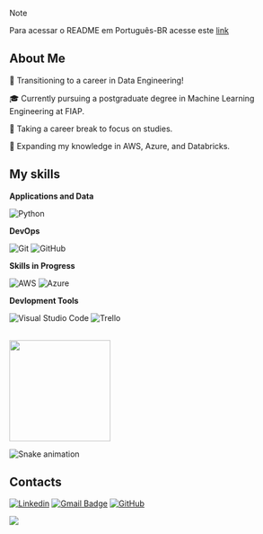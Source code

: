 > [!NOTE]  
> Para acessar o README em Português-BR acesse este [link](https://github.com/VictorJSSantos/VictorJSSantos/blob/main/README.pt-br.md)

## About Me

🤔 Transitioning to a career in Data Engineering!

🎓 Currently pursuing a postgraduate degree in Machine Learning Engineering at FIAP.

💼 Taking a career break to focus on studies.

🌱 Expanding my knowledge in AWS, Azure, and Databricks.

## My skills

**Applications and Data**

![Python](https://img.shields.io/badge/Python-14354C?style=for-the-badge&logo=python&logoColor=white)

**DevOps**

![Git](https://img.shields.io/badge/-Git-333333?style=flat&logo=git)
![GitHub](https://img.shields.io/badge/-GitHub-333333?style=flat&logo=github)

**Skills in Progress**

![AWS](https://img.shields.io/badge/Amazon_AWS-232F3E?style=for-the-badge&logo=amazon-aws&logoColor=white)
![Azure](https://img.shields.io/badge/Microsoft_Azure-0089D6?style=for-the-badge&logo=microsoft-azure&logoColor=white)

**Devlopment Tools**

![Visual Studio Code](https://img.shields.io/badge/-Visual%20Studio%20Code-333333?style=flat&logo=visual-studio-code&logoColor=007ACC)
![Trello](https://img.shields.io/badge/-Trello-333333?style=flat&logo=trello&logoColor=007ACC)

<br/>

<a href="https://github.com/VictorJSSantos" title="Victor's Profile">
  <img height="180em" src="https://github-readme-stats.vercel.app/api?username=VictorJSSantos&theme=dracula&show_icons=true" />
</a>

![Snake animation](https://github.com/VictorJSSantos/VictorJSSantos/blob/output/github-contribution-grid-snake.svg)

## Contacts 

[![Linkedin](https://img.shields.io/badge/-victorjssantos-blue?style=flat-square&logo=Linkedin&logoColor=white&link=https://www.linkedin.com/in/victorjssantos/)](https://www.linkedin.com/in/victorjssantos/)
[![Gmail Badge](https://img.shields.io/badge/-victorjs.santos@gmail.com-006bed?style=flat-square&logo=Gmail&logoColor=white&link=mailto:victorjs.santos@gmail.com)](mailto:victorjs.santos@gmail.com)
[![GitHub](https://img.shields.io/github/followers/VictorJSSantos?label=follow&style=social)](https://github.com/VictorJSSantos)

![](https://komarev.com/ghpvc/?username=VictorJSSantos&color=006bed)
